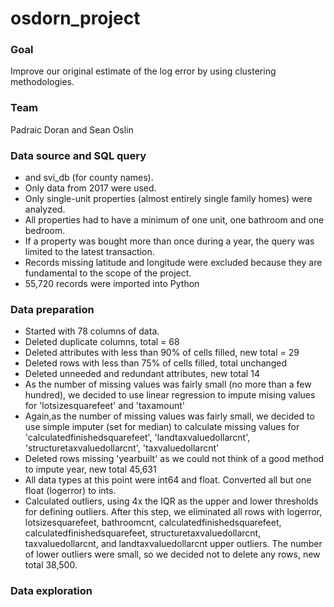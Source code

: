 # osdorn_project

### Goal 
Improve our original estimate of the log error by using clustering methodologies.

### Team 
Padraic Doran and Sean Oslin


### Data source and SQL query
-  and svi_db (for county names).
- Only data from 2017 were used. 
- Only single-unit properties (almost entirely single family homes) were analyzed.
- All properties had to have a minimum of one unit, one bathroom and one bedroom. 
- If a property was bought more than once during a year, the query was limited to the latest transaction.
- Records missing latitude and longitude were excluded because they are fundamental to the scope of the project. 
- 55,720 records were imported into Python

### Data preparation
- Started with 78 columns of data.
- Deleted duplicate columns, total = 68
- Deleted attributes with less than 90% of cells filled, new total = 29
- Deleted rows with less than 75% of cells filled, total unchanged
- Deleted unneeded and redundant attributes, new total 14
- As the number of missing values was fairly small (no more than a few hundred), we decided to use linear regression to impute mising values for 'lotsizesquarefeet' and 'taxamount'
- Again,as the number of missing values was fairly small, we decided to use simple imputer (set for median) to calculate missing values for 'calculatedfinishedsquarefeet', 'landtaxvaluedollarcnt', 'structuretaxvaluedollarcnt', 'taxvaluedollarcnt'
- Deleted rows missing 'yearbuilt' as we could not think of a good method to impute year, new total 45,631
- All data types at this point were int64 and float. Converted all but one float (logerror) to ints. 
- Calculated outliers, using 4x the IQR as the upper and lower thresholds for defining outliers.  After this step, we eliminated all rows with logerror, lotsizesquarefeet, bathroomcnt, calculatedfinishedsquarefeet, calculatedfinishedsquarefeet, structuretaxvaluedollarcnt, taxvaluedollarcnt, and landtaxvaluedollarcnt upper outliers. The number of lower outliers were small, so we decided not to delete any rows, new total 38,500.

### Data exploration


